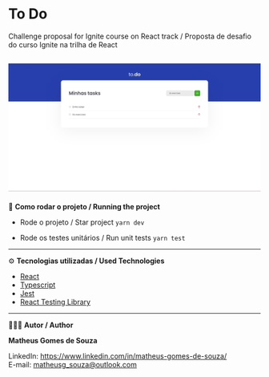 # To Do

Challenge proposal for Ignite course on React track / Proposta de desafio do curso Ignite na trilha de React

![](cover.jpg)
-------------------------------------------------------------------------------------------------------------

🚀 **Como rodar o projeto / Running the project**

- Rode o projeto / Star project 
`yarn dev`

- Rode os testes unitários / Run unit tests
`yarn test`

-------------------------------------------------------------------------------------------------------------

⚙️ **Tecnologias utilizadas / Used Technologies**

- [React](https://reactjs.org/)
- [Typescript](https://reactjs.org/)
- [Jest](https://jestjs.io/)
- [React Testing Library](https://testing-library.com/docs/react-testing-library/intro)

-------------------------------------------------------------------------------------------------------------

🧑🏾‍💻 **Autor / Author**

**Matheus Gomes de Souza**

LinkedIn: https://www.linkedin.com/in/matheus-gomes-de-souza/ <br/>
E-mail: matheusg_souza@outlook.com
